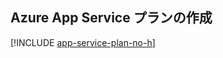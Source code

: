 ## <a name="create-an-azure-app-service-plan"></a>Azure App Service プランの作成

[!INCLUDE [app-service-plan-no-h](app-service-web-create-app-service-plan-no-h-scus.md)]